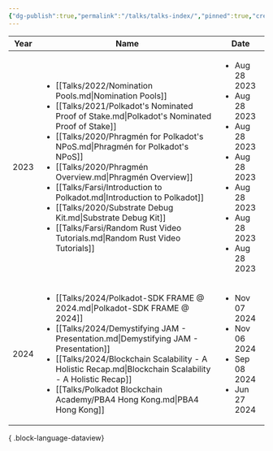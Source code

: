 ```yaml
---
{"dg-publish":true,"permalink":"/talks/talks-index/","pinned":true,"created":"2024-07-26T16:34:59.884+07:00","updated":"2024-11-07T00:46:59.149+07:00"}
---
```


| Year | Name                                                                                                                                                                                                                                                                                                                                                                                                                                                                                                                                                                      | Date                                                                                                                                                  |
| ---- | ------------------------------------------------------------------------------------------------------------------------------------------------------------------------------------------------------------------------------------------------------------------------------------------------------------------------------------------------------------------------------------------------------------------------------------------------------------------------------------------------------------------------------------------------------------------------- | ----------------------------------------------------------------------------------------------------------------------------------------------------- |
| 2023 | <ul><li>[[Talks/2022/Nomination Pools.md\\|Nomination Pools]]</li><li>[[Talks/2021/Polkadot's Nominated Proof of Stake.md\\|Polkadot's Nominated Proof of Stake]]</li><li>[[Talks/2020/Phragmén for Polkadot's NPoS.md\\|Phragmén for Polkadot's NPoS]]</li><li>[[Talks/2020/Phragmén Overview.md\\|Phragmén Overview]]</li><li>[[Talks/Farsi/Introduction to Polkadot.md\\|Introduction to Polkadot]]</li><li>[[Talks/2020/Substrate Debug Kit.md\\|Substrate Debug Kit]]</li><li>[[Talks/Farsi/Random Rust Video Tutorials.md\\|Random Rust Video Tutorials]]</li></ul> | <ul><li>Aug 28 2023</li><li>Aug 28 2023</li><li>Aug 28 2023</li><li>Aug 28 2023</li><li>Aug 28 2023</li><li>Aug 28 2023</li><li>Aug 28 2023</li></ul> |
| 2024 | <ul><li>[[Talks/2024/Polkadot-SDK FRAME @ 2024.md\\|Polkadot-SDK FRAME @ 2024]]</li><li>[[Talks/2024/Demystifying JAM - Presentation.md\\|Demystifying JAM - Presentation]]</li><li>[[Talks/2024/Blockchain Scalability - A Holistic Recap.md\\|Blockchain Scalability - A Holistic Recap]]</li><li>[[Talks/Polkadot Blockchain Academy/PBA4 Hong Kong.md\\|PBA4 Hong Kong]]</li></ul>                                                                                                                                                                                    | <ul><li>Nov 07 2024</li><li>Nov 06 2024</li><li>Sep 08 2024</li><li>Jun 27 2024</li></ul>                                                             |

{ .block-language-dataview}
